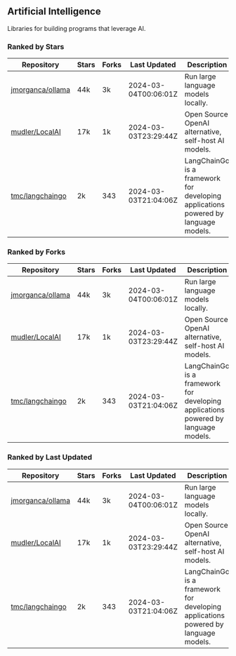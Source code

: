 ## Artificial Intelligence

Libraries for building programs that leverage AI.

### Ranked by Stars

| Repository | Stars | Forks | Last Updated | Description | 
|------------|-------|-------|--------------|-------------|
| [jmorganca/ollama](https://github.com/jmorganca/ollama) | 44k | 3k | 2024-03-04T00:06:01Z |  Run large language models locally. |
| [mudler/LocalAI](https://github.com/mudler/LocalAI) | 17k | 1k | 2024-03-03T23:29:44Z |  Open Source OpenAI alternative, self-host AI models. |
| [tmc/langchaingo](https://github.com/tmc/langchaingo) | 2k | 343 | 2024-03-03T21:04:06Z |  LangChainGo is a framework for developing applications powered by language models. |

### Ranked by Forks

| Repository | Stars | Forks | Last Updated | Description | 
|------------|-------|-------|--------------|-------------|
| [jmorganca/ollama](https://github.com/jmorganca/ollama) | 44k | 3k | 2024-03-04T00:06:01Z |  Run large language models locally. |
| [mudler/LocalAI](https://github.com/mudler/LocalAI) | 17k | 1k | 2024-03-03T23:29:44Z |  Open Source OpenAI alternative, self-host AI models. |
| [tmc/langchaingo](https://github.com/tmc/langchaingo) | 2k | 343 | 2024-03-03T21:04:06Z |  LangChainGo is a framework for developing applications powered by language models. |

### Ranked by Last Updated

| Repository | Stars | Forks | Last Updated | Description | 
|------------|-------|-------|--------------|-------------|
| [jmorganca/ollama](https://github.com/jmorganca/ollama) | 44k | 3k | 2024-03-04T00:06:01Z |  Run large language models locally. |
| [mudler/LocalAI](https://github.com/mudler/LocalAI) | 17k | 1k | 2024-03-03T23:29:44Z |  Open Source OpenAI alternative, self-host AI models. |
| [tmc/langchaingo](https://github.com/tmc/langchaingo) | 2k | 343 | 2024-03-03T21:04:06Z |  LangChainGo is a framework for developing applications powered by language models. |

